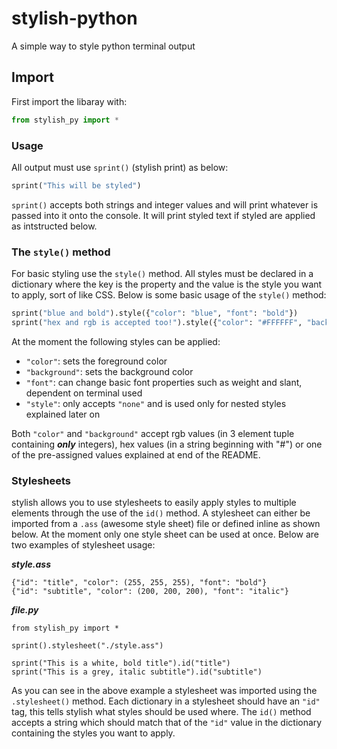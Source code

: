 # stylish-python
A simple way to style python terminal output

## Import
First import the libaray with:
```python
from stylish_py import *
```
### Usage
All output must use `sprint()` (stylish print) as below:
```python
sprint("This will be styled")
```
`sprint()` accepts both strings and integer values and will print whatever is passed into it onto the console. It will print styled text if styled are applied as intstructed below.

### The `style()` method

For basic styling use the `style()` method. All styles must be declared in a dictionary where the key is the property and the value is the style you want to apply, sort of like CSS. Below is some basic usage of the `style()` method:
```python
sprint("blue and bold").style({"color": "blue", "font": "bold"})
sprint("hex and rgb is accepted too!").style({"color": "#FFFFFF", "background": (0,0,0)})
```
At the moment the following styles can be applied:
* `"color"`: sets the foreground color
* `"background"`: sets the background color
* `"font"`: can change basic font properties such as weight and slant, dependent on terminal used
* `"style"`: only accepts `"none"` and is used only for nested styles explained later on

Both `"color"` and `"background"` accept rgb values (in 3 element tuple containing ***only*** integers), hex values (in a string beginning with "#") or one of the pre-assigned values explained at end of the README.

### Stylesheets

stylish allows you to use stylesheets to easily apply styles to multiple elements through the use of the `id()` method. A stylesheet can either be imported from a `.ass` (awesome style sheet) file or defined inline as shown below. At the moment only one style sheet can be used at once. Below are two examples of stylesheet usage:

***style.ass***
```
{"id": "title", "color": (255, 255, 255), "font": "bold"}
{"id": "subtitle", "color": (200, 200, 200), "font": "italic"}
```
***file.py***
```
from stylish_py import *

sprint().stylesheet("./style.ass")

sprint("This is a white, bold title").id("title")
sprint("This is a grey, italic subtitle").id("subtitle")
```
As you can see in the above example a stylesheet was imported using the `.stylesheet()` method. Each dictionary in a stylesheet should have an `"id"` tag, this tells stylish what styles should be used where. The `id()` method accepts a string which should match that of the `"id"` value in the dictionary containing the styles you want to apply.
